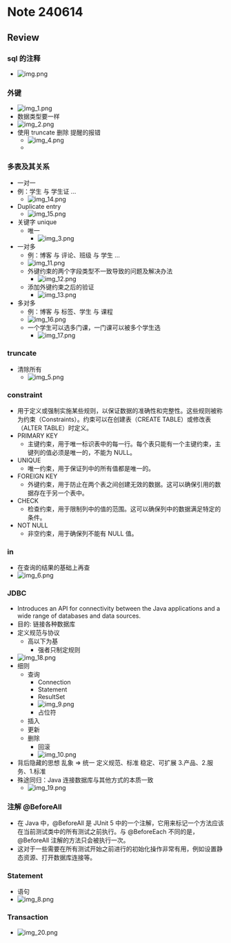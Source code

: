 # Note 240614

## Review

### sql 的注释
- ![img.png](img.png)

### 外键
- ![img_1.png](img_1.png)
- 数据类型要一样
- ![img_2.png](img_2.png)
- 使用 truncate 删除 提醒的报错
  - ![img_4.png](img_4.png)
  - 
### 多表及其关系
- 一对一
 - 例：学生 与 学生证 ...
   - ![img_14.png](img_14.png)
 - Duplicate entry
   - ![img_15.png](img_15.png)
 - 关键字 unique
   - 唯一
     - ![img_3.png](img_3.png)
- 一对多
  - 例：博客 与 评论、班级 与 学生 ...
  - ![img_11.png](img_11.png)
  - 外键约束的两个字段类型不一致导致的问题及解决办法
    - ![img_12.png](img_12.png)
  - 添加外键约束之后的验证
    - ![img_13.png](img_13.png)
- 多对多
  - 例：博客 与 标签、学生 与 课程
  - ![img_16.png](img_16.png)
  - 一个学生可以选多门课，一门课可以被多个学生选
    - ![img_17.png](img_17.png)

### truncate
- 清除所有
  - ![img_5.png](img_5.png)

### constraint  
- 用于定义或强制实施某些规则，以保证数据的准确性和完整性。这些规则被称为约束（Constraints）。约束可以在创建表（CREATE TABLE）或修改表（ALTER TABLE）时定义。
- PRIMARY KEY
  - 主键约束，用于唯一标识表中的每一行。每个表只能有一个主键约束，主键列的值必须是唯一的，不能为 NULL。
- UNIQUE
  - 唯一约束，用于保证列中的所有值都是唯一的。
- FOREIGN KEY
  - 外键约束，用于防止在两个表之间创建无效的数据。这可以确保引用的数据存在于另一个表中。
- CHECK
  - 检查约束，用于限制列中的值的范围。这可以确保列中的数据满足特定的条件。
- NOT NULL
  - 非空约束，用于确保列不能有 NULL 值。

### in
- 在查询的结果的基础上再查
- ![img_6.png](img_6.png)

### JDBC
- Introduces an API for connectivity between the Java applications and a wide range of databases and data sources.
- 目的: 链接各种数据库
- 定义规范与协议
  - 高以下为基
    - 强者只制定规则
- ![img_18.png](img_18.png)
- 细则
  - 查询
    - Connection
    - Statement
    - ResultSet
    - ![img_9.png](img_9.png)
    - 占位符
  - 插入
  - 更新
  - 删除
      - 回滚
      - ![img_10.png](img_10.png)
- 背后隐藏的思想
  乱象 => 统一
  定义规范、标准
  稳定、可扩展
  3.产品、2.服务、1.标准
- 殊途同归：Java 连接数据库与其他方式的本质一致
  - ![img_19.png](img_19.png)

### 注解 @BeforeAll
- 在 Java 中，@BeforeAll 是 JUnit 5 中的一个注解，它用来标记一个方法应该在当前测试类中的所有测试之前执行。与 @BeforeEach 不同的是，@BeforeAll 注解的方法只会被执行一次。
- 这对于一些需要在所有测试开始之前进行的初始化操作非常有用，例如设置静态资源、打开数据库连接等。

### Statement
- 语句
- ![img_8.png](img_8.png)

### Transaction
- ![img_20.png](img_20.png)